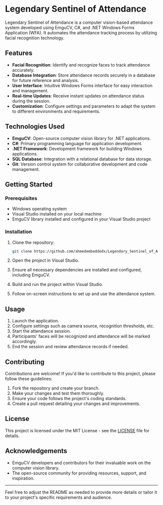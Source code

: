 

# Legendary Sentinel of Attendance

Legendary Sentinel of Attendance is a computer vision-based attendance system developed using EmguCV, C#, and .NET Windows Forms Application (WFA). It automates the attendance tracking process by utilizing facial recognition technology.

## Features

- **Facial Recognition**: Identify and recognize faces to track attendance accurately.
- **Database Integration**: Store attendance records securely in a database for future reference and analysis.
- **User Interface**: Intuitive Windows Forms interface for easy interaction and management.
- **Real-time Updates**: Receive instant updates on attendance status during the session.
- **Customization**: Configure settings and parameters to adapt the system to different environments and requirements.

## Technologies Used

- **EmguCV**: Open-source computer vision library for .NET applications.
- **C#**: Primary programming language for application development.
- **.NET Framework**: Development framework for building Windows applications.
- **SQL Database**: Integration with a relational database for data storage.
- **Git**: Version control system for collaborative development and code management.

## Getting Started

### Prerequisites

- Windows operating system
- Visual Studio installed on your local machine
- EmguCV library installed and configured in your Visual Studio project

### Installation

1. Clone the repository:

   ```bash
   git clone https://github.com/ahmedembeddedx/Legendary_Sentinel_of_Attendance.git
   ```

2. Open the project in Visual Studio.

3. Ensure all necessary dependencies are installed and configured, including EmguCV.

4. Build and run the project within Visual Studio.

5. Follow on-screen instructions to set up and use the attendance system.

## Usage

1. Launch the application.
2. Configure settings such as camera source, recognition thresholds, etc.
3. Start the attendance session.
4. Participants' faces will be recognized and attendance will be marked accordingly.
5. End the session and review attendance records if needed.

## Contributing

Contributions are welcome! If you'd like to contribute to this project, please follow these guidelines:

1. Fork the repository and create your branch.
2. Make your changes and test them thoroughly.
3. Ensure your code follows the project's coding standards.
4. Create a pull request detailing your changes and improvements.

## License

This project is licensed under the MIT License - see the [LICENSE](LICENSE) file for details.

## Acknowledgements

- EmguCV developers and contributors for their invaluable work on the computer vision library.
- The open-source community for providing resources, support, and inspiration.

---

Feel free to adjust the README as needed to provide more details or tailor it to your project's specific requirements and audience.
